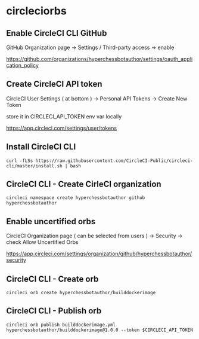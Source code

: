 # circleciorbs

## Enable CircleCI CLI GitHub

GitHub Organization page -> Settings / Third-party access -> enable

https://github.com/organizations/hyperchessbotauthor/settings/oauth_application_policy

## Create CircleCI API token

CircleCI User Settings ( at bottom ) -> Personal API Tokens -> Create New Token

store it in CIRCLECI_API_TOKEN env var locally

https://app.circleci.com/settings/user/tokens

## Install CircleCI CLI

```
curl -fLSs https://raw.githubusercontent.com/CircleCI-Public/circleci-cli/master/install.sh | bash
```

## CircleCI CLI - Create CirleCI organization

```
circleci namespace create hyperchessbotauthor github hyperchessbotauthor
```

## Enable uncertified orbs

CircleCI Organization page ( can be selected from users ) -> Security -> check Allow Uncertified Orbs

https://app.circleci.com/settings/organization/github/hyperchessbotauthor/security

## CircleCI CLI - Create orb

```
circleci orb create hyperchessbotauthor/builddockerimage
```

## CircleCI CLI - Publish orb

```
circleci orb publish builddockerimage.yml hyperchessbotauthor/builddockerimage@1.0.0 --token $CIRCLECI_API_TOKEN
```
